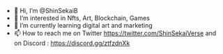 - 👋 Hi, I’m @ShinSekaiB
- 👀 I’m interested in Nfts, Art, Blockchain, Games
- 🌱 I’m currently learning digital art and marketing
- 📫 How to reach me on Twitter https://twitter.com/ShinSekaiVerse and on Discord : https://discord.gg/ztfzdnXk

<!---
ShinSekaiB/ShinSekaiB is a ✨ special ✨ repository because its `README.md` (this file) appears on your GitHub profile.
You can click the Preview link to take a look at your changes.
--->
